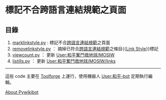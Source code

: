 # 標記不合跨語言連結規範之頁面
## 目錄
1. [marklinkstyle.py](marklinkstyle.py) : 標記不合[跨語言連結規範](https://zh.wikipedia.org/wiki/WP:MOSIW)之頁面
2. [removelinkstyle.py](removelinkstyle.py) ： 摘掉已符合[跨語言連結規範](https://zh.wikipedia.org/wiki/WP:MOSIW)之條目{{[Link Style](https://zh.wikipedia.org/wiki/Template:Link_style)}}標記
3. [viewcount.py](viewcount.py) ： 更新 [User:和平奮鬥救地球/MOSIW](https://zh.wikipedia.org/wiki/User:和平奮鬥救地球/MOSIW)
4. [listills.py](listills.py) ： 更新 [User:和平奮鬥救地球/MOSIW/links](https://zh.wikipedia.org/wiki/User:和平奮鬥救地球/MOSIW/links)
---
這些 code 主要在 [Toolforge](https://wikitech.wikimedia.org/wiki/Help:Toolforge) 上運行，使用機器人 [User:和平-bot](https://zh.wikipedia.org/wiki/User:和平-bot) 定期執行編輯。

[About Pywikibot](https://www.mediawiki.org/wiki/Manual:Pywikibot)
